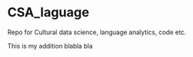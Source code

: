 # CSA_laguage
Repo for Cultural data science, language analytics, code etc. 

This is my addition 
blabla
bla 
